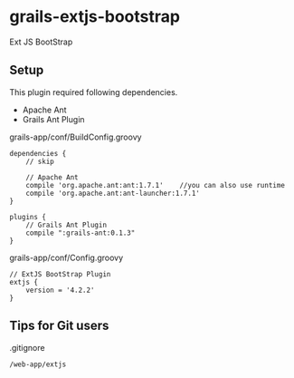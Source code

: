 grails-extjs-bootstrap
======================

Ext JS BootStrap

## Setup ##

This plugin required following dependencies.

* Apache Ant
* Grails Ant Plugin

grails-app/conf/BuildConfig.groovy

    dependencies {
        // skip

        // Apache Ant
        compile 'org.apache.ant:ant:1.7.1'    //you can also use runtime
        compile 'org.apache.ant:ant-launcher:1.7.1'
    }

    plugins {
        // Grails Ant Plugin
        compile ":grails-ant:0.1.3"
    }

grails-app/conf/Config.groovy

    // ExtJS BootStrap Plugin
    extjs {
        version = '4.2.2'
    }

## Tips for Git users ##

.gitignore

    /web-app/extjs
